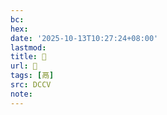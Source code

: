 ```yaml
---
bc:
hex:
date: '2025-10-13T10:27:24+08:00'
lastmod:
title: 􂛱
url: 􂛱
tags: [鬲]
src: DCCV
note:
---
```

